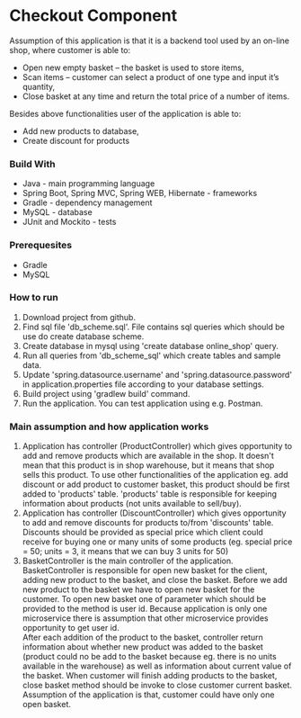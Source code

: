 # Checkout Component #

Assumption of this application is that it is a backend tool used by an on-line shop, where customer is able to:
 * Open new empty basket – the basket is used to store items, 
 * Scan items – customer can select a product of one type and input it’s quantity, 
 * Close basket at any time and return the total price of a number of items.
 
Besides above functionalities user of the application is able to:
 * Add new products to database,
 * Create discount for products  
 
### Build With ###

 * Java - main programming language
 * Spring Boot, Spring MVC, Spring WEB, Hibernate - frameworks
 * Gradle - dependency management
 * MySQL - database
 * JUnit and Mockito - tests

### Prerequesites ###

 * Gradle
 * MySQL

### How to run ###

1. Download project from github.
2. Find sql file 'db_scheme.sql'. File contains sql queries which should be use do create database scheme.
3. Create database in mysql using 'create database online_shop' query.
4. Run all queries from 'db_scheme_sql' which create tables and sample data.  
5. Update 'spring.datasource.username' and 'spring.datasource.password' in application.properties file according to your database settings. 
6. Build project using 'gradlew build' command. 
7. Run the application. You can test application using e.g. Postman.

 ### Main assumption and how application works ###
 
 1. Application has controller (ProductController) which gives opportunity to add and remove products which are available in the shop. 
    It doesn't mean that this product is in shop warehouse, but it means that shop sells this product.
    To use other functionalities of the application eg. add discount or add product to customer basket, this product should be first added to 'products' table.
    'products' table is responsible for keeping information about products (not units available to sell/buy).   
 2. Application has controller (DiscountController) which gives opportunity to add and remove discounts for products to/from 'discounts' table.
    Discounts should be provided as special price which client could receive for buying one or many units of some products 
    (eg. special price = 50; units = 3, it means that we can buy 3 units for 50)
 3. BasketController is the main controller of the application. BasketController is responsible for open new basket for the client, adding new product to the basket, and close the basket. 
    Before we add new product to the basket we have to open new basket for the customer. To open new basket one of parameter which should be provided to the method is user id. 
    Because application is only one microservice there is assumption that other microservice provides opportunity to get user id.  
    After each addition of the product to the basket, controller return information about whether new product was added to the basket (product could no be add to the basket because eg. there is no units available in the warehouse) as well as information about current value of the basket. 
    When customer will finish adding products to the basket, close basket method should be invoke to close customer current basket.
    Assumption of the application is that, customer could have only one open basket.   
 
       